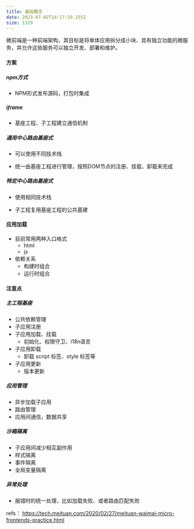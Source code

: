 ```yaml
---
title: 基础概念
date: 2023-07-02T14:17:19.155Z
size: 1329
---
```

微前端是一种前端架构，其目标是将单体应用拆分成小块、具有独立功能的微服务，并允许这些服务可以独立开发、部署和维护。

#### 方案

##### npm方式

- NPM形式发布源码，打包时集成


##### iframe

- 基座工程、子工程建立通信机制


##### 通用中心路由基座式

- 可以使用不同技术栈

- 统一由基座工程进行管理，按照DOM节点的注册、挂载、卸载来完成


##### 特定中心路由基座式

- 使用相同技术栈

- 子工程复用基座工程的公共基建


#### 应用加载

- 目前常用两种入口格式
  - html
  - js
- 依赖关系
  - 构建时组合
  - 运行时组合

#### 注意点

##### 主工程基座

- 公共依赖管理
- 子应用注册
- 子应用加载、挂载
  - 初始化、权限守卫、i18n语言
- 子应用卸载 
  - 卸载 script 标签、style 标签等
- 子应用更新
  - 版本更新

##### 应用管理

- 异步加载子应用
- 路由管理
- 应用间通信，数据共享

##### 沙箱隔离

- 子应用间减少相互副作用
- 样式隔离
- 事件隔离
- 全局变量隔离

##### 异常处理

- 报错时的统一处理，比如加载失败、或者路由匹配失败



refs：
https://tech.meituan.com/2020/02/27/meituan-waimai-micro-frontends-practice.html
